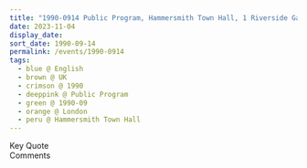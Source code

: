 ```yaml
---
title: "1990-0914 Public Program, Hammersmith Town Hall, 1 Riverside Gardens, Hammersmith, London W6 9LE, UK"
date: 2023-11-04
display_date: 
sort_date: 1990-09-14
permalink: /events/1990-0914
tags:
  - blue @ English
  - brown @ UK
  - crimson @ 1990
  - deeppink @ Public Program
  - green @ 1990-09
  - orange @ London
  - peru @ Hammersmith Town Hall
---
```


<wave-list>
  <list-title color="green" width="75">Key Quote</list-title>
  <list-item color="BlanchedAlmond"  width="200"></list-item>
  <list-item color="Lavender"></list-item>
  <list-item color="BlanchedAlmond"></list-item>
</wave-list>

<br>

<wave-list>
  <list-title color="green" width="75">Comments</list-title>
  <list-item color="BlanchedAlmond"  width="200"></list-item>
  <list-item color="Lavender"></list-item>
  <list-item color="BlanchedAlmond"></list-item>
</wave-list>